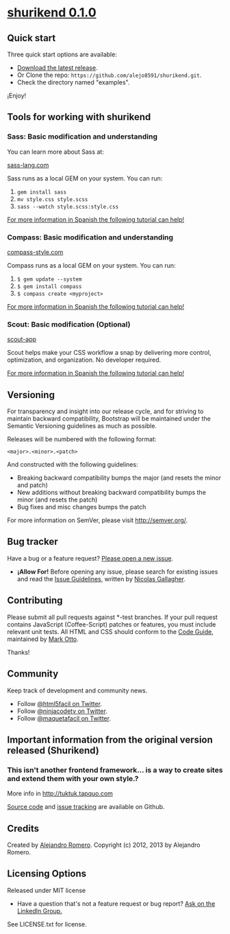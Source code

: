 # [shurikend 0.1.0]()

## Quick start

Three quick start options are available:

* [Download the latest release]().
* Or Clone the repo: `https://github.com/alejo8591/shurikend.git`.
* Check the directory named "examples".

¡Enjoy!


## Tools for working with shurikend

### Sass: Basic modification and understanding

You can learn more about Sass at:

[sass-lang.com](http://sass-lang.com)

Sass runs as a local GEM on your system. You can run: 

1. `gem install sass` 
2. `mv style.css style.scss` 
3. `sass --watch style.scss:style.css`

[For more information in Spanish the following tutorial can help!](http://html5facil.com/tutoriales/sass-para-aplicar-en-proyectos-css-y-html5)


### Compass: Basic modification and understanding

[compass-style.com](http://compass-style.org/)

Compass runs as a local GEM on your system. You can run:

1. `$ gem update --system`
2. `$ gem install compass`
3. `$ compass create <myproject>`

[For more information in Spanish the following tutorial can help!](http://html5facil.com/tutoriales/sass-para-aplicar-en-proyectos-css-y-html5)


### Scout: Basic modification (Optional)

[scout-app](http://mhs.github.com/scout-app/)

Scout helps make your CSS workflow a snap by delivering more control, optimization, and organization. 
No developer required.

[For more information in Spanish the following tutorial can help!](http://html5facil.com/tutoriales/sass-para-aplicar-en-proyectos-css-y-html5)

## Versioning

For transparency and insight into our release cycle, and for striving to maintain backward compatibility, Bootstrap will be maintained under the Semantic Versioning guidelines as much as possible.

Releases will be numbered with the following format:

`<major>.<minor>.<patch>`

And constructed with the following guidelines:

* Breaking backward compatibility bumps the major (and resets the minor and patch)
* New additions without breaking backward compatibility bumps the minor (and resets the patch)
* Bug fixes and misc changes bumps the patch

For more information on SemVer, please visit http://semver.org/.


## Bug tracker

Have a bug or a feature request? [Please open a new issue](https://github.com/alejo8591/shurikend/issues). 
+ **¡Allow For!** Before opening any issue, please search for existing issues and read the [Issue Guidelines](https://github.com/necolas/issue-guidelines), written by [Nicolas Gallagher](https://github.com/necolas/).


## Contributing

Please submit all pull requests against *-test branches. If your pull request contains JavaScript (Coffee-Script) patches or features, you must include relevant unit tests. All HTML and CSS should conform to the [Code Guide](http://github.com/mdo/code-guide), maintained by [Mark Otto](http://github.com/mdo).

Thanks!


## Community

Keep track of development and community news.

* Follow [@html5facil on Twitter](http://twitter.com/htm5facil).
* Follow [@ninjacodetv on Twitter](http://twitter.com/ninjacodetv).
* Follow [@maquetafacil on Twitter](http://twitter.com/maquetafacil).


## Important information from the original version released (Shurikend)
### This isn't another frontend framework... is a way to create sites and extend them with your own style.?
More info in http://tuktuk.tapquo.com

[Source code](https://github.com/alejo8591/shurikend) and [issue tracking](https://github.com/alejo8591/shurikend/issues) are available on Github.

## Credits
Created by [Alejandro Romero](http://twitter.com/alejo8591).
Copyright (c) 2012, 2013 by Alejandro Romero.

## Licensing Options
Released under MIT license
* Have a question that's not a feature request or bug report? [Ask on the LinkedIn Group.]( http://www.linkedin.com/groups/html5facil-4554208?trk=myg_ugrp_ovr)

See LICENSE.txt for license.
